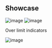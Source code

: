 ## Showcase
![image](https://github.com/user-attachments/assets/b23a48ac-9dfe-41be-8dc6-ecc7e8e74f62)
![image](https://github.com/user-attachments/assets/00032402-317c-4521-aa53-200cb780e992)

Over limit indicators

![image](https://github.com/user-attachments/assets/21f7d8a8-31cd-4a26-88a6-ffb5c59a1753)
